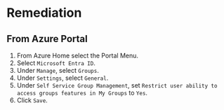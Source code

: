 # Remediation

## From Azure Portal

1. From Azure Home select the Portal Menu.
2. Select `Microsoft Entra ID`.
3. Under `Manage`, select `Groups`.
4. Under `Settings`, select `General`.
5. Under `Self Service Group Management`, set `Restrict user ability to access groups features in My Groups` to `Yes`.
6. Click `Save`.
